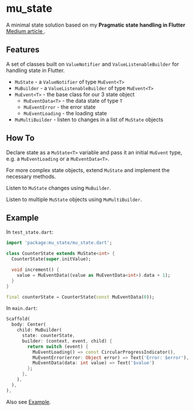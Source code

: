 # mu_state

A minimal state solution based on my **Pragmatic state handling in Flutter** 
[Medium article ](https://medium.com/@erlendf/pragmatic-state-handling-in-flutter-d8c9bf5d7d2).

## Features

A set of classes built on `ValueNotifier` and `ValueListenableBuilder` for 
handling state in Flutter.

- `MuState` - a `ValueNotifier` of type `MuEvent<T>`
- `MuBuilder` - a `ValueListenableBuilder` of type `MuEvent<T>`
- `MuEvent<T>` - the base class for our 3 state object
  - `MuEventData<T>` - the data state of type `T`
  - `MuEventError` - the error state
  - `MuEventLoading` - the loading state
- `MuMultiBuilder` - listen to changes in a list of `MuState` objects

## How To

Declare state as a `MuState<T>` variable and pass it an initial `MuEvent` type, 
e.g. a `MuEventLoading` or a `MuEventData<T>`.

For more complex state objects, extend `MuState` and implement the necessary methods.

Listen to `MuState` changes using `MuBuilder`.

Listen to multiple `MuState` objects using `MuMultiBuilder`.

## Example

In `test_state.dart`:

```Dart
import 'package:mu_state/mu_state.dart';

class CounterState extends MuState<int> {
  CounterState(super.initValue);

  void increment() {
    value = MuEventData((value as MuEventData<int>).data + 1);
  }
}

final counterState = CounterState(const MuEventData(0));
```

In `main.dart`:

```Dart
Scaffold(
  body: Center(
    child: MuBuilder(
      state: counterState,
      builder: (context, event, child) {
        return switch (event) {
          MuEventLoading() => const CircularProgressIndicator(),
          MuEventError(error: Object error) => Text('Error: $error'),
          MuEventData(data: int value) => Text('$value')
        };
      },
    ),
  ),
),
```

Also see [Example](./example/).
